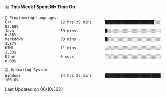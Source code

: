 
<!--START_SECTION:waka-->
📊 **This Week I Spent My Time On** 

```text
💬 Programming Languages: 
C++                      12 hrs 39 mins      ██████████████████████░░░   87.69% 
Java                     59 mins             █░░░░░░░░░░░░░░░░░░░░░░░░   6.88% 
Markdown                 33 mins             █░░░░░░░░░░░░░░░░░░░░░░░░   3.87% 
HTML                     11 mins             ░░░░░░░░░░░░░░░░░░░░░░░░░   1.33% 
Other                    0 secs              ░░░░░░░░░░░░░░░░░░░░░░░░░   0.09%

💻 Operating System: 
Windows                  14 hrs 25 mins      █████████████████████████   100.0%

```


 Last Updated on 06/10/2021
<!--END_SECTION:waka-->
